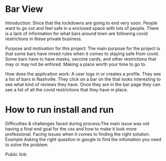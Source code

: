 # Bar View
  
  Introduction: Since that the lockdowns are going to end very soon. People want to go out and feel safe in a enclosed space with lots of people. There is a lack of information for what bars around town are following covid restrictions in these private business.  


Purpose and motivation for this project: The main purpose for the project is that some bars have mixed rules when it comes to staying safe from covid. Some bars have to have masks, vaccine cards, and other restrictions that may or may not be enfored. Making a place worth your time to go to. 

How does the application work: A user logs in or creates a profile. They see a list of bars in Nashville. They click on a bar on the  that looks interesting to see what kind of reviews they have. Once they are in the bar page they can see a list of all the covid restrictions that they have in place. 

# How to run install and run

Difficulties & challenges faced during process:The main issue was not having a final end goal for the css and how to make it look more professional. Facing issues when it comes to finding the right solution. Example Asking the right question in google to find the infomation you need to solve the problem. 


Public link:
